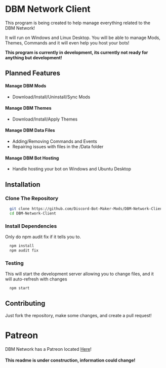 # DBM Network Client

This program is being created to help manage everything related to the DBM Network!

It will run on Windows and Linux Desktop.  You will be able to manage Mods, Themes, Commands and it will even help you host your bots!

**This program is currently in development, its currently not ready for anything but development!**


## Planned Features

#### Manage DBM Mods
- Download/Install/Uninstall/Sync Mods

#### Manage DBM Themes
- Download/Install/Apply Themes

#### Manage DBM Data Files
- Adding/Removing Commands and Events
- Repairing issues with files in the /Data folder

#### Manage DBM Bot Hosting
- Handle hosting your bot on Windows and Ubuntu Desktop


## Installation

### Clone The Repository
```bash
  git clone https://github.com/Discord-Bot-Maker-Mods/DBM-Network-Client.git
  cd DBM-Network-Client
```

### Install Dependencies
Only do npm audit fix if it tells you to.
```bash
  npm install
  npm audit fix 
```

### Testing
This will start the development server allowing you to change files, and it will auto-refresh with changes
```bash
  npm start
```


## Contributing

Just fork the repository, make some changes, and create a pull request!


# Patreon

DBM Network has a Patreon located [Here](https://www.patreon.com/dbmnetwork)!


#### This readme is under construction, information could change!
